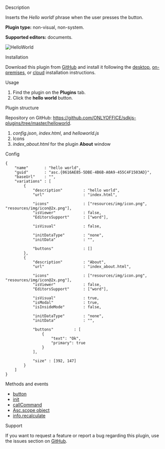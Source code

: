 Description

Inserts the *Hello world!* phrase when the user presses the button.

**Plugin type:** non-visual, non-system.

**Supported editors:** documents.

![HelloWorld](/content/img/plugins/gifs/hello-world.gif)

Installation

Download this plugin from [GitHub](https://github.com/ONLYOFFICE/sdkjs-plugins/tree/master/helloworld) and install it following the [desktop](/plugin/installation/desktop), [on-premises](/plugin/installation/onpremises), or [cloud](/plugin/installation/cloud) installation instructions.

Usage

1. Find the plugin on the **Plugins** tab.
2. Click the **hello world** button.

Plugin structure

Repository on GitHub: <https://github.com/ONLYOFFICE/sdkjs-plugins/tree/master/helloworld>.

1. *config.json*, *index.html*, and *helloworld.js*
2. Icons
3. *index\_about.html* for the plugin **About** window

Config

```
{
    "name"       : "hello world",
    "guid"       : "asc.{0616AE85-5DBE-4B6B-A0A9-455C4F1503AD}",
    "baseUrl"    : "",
    "variations" : [
        {
            "description"         : "hello world",
            "url"                 : "index.html",

            "icons"               : ["resources/img/icon.png", "resources/img/icon@2x.png"],
            "isViewer"            : false,
            "EditorsSupport"      : ["word"],

            "isVisual"            : false,

            "initDataType"        : "none",
            "initData"            : "",

            "buttons"             : []
        },
        {
            "description"         : "About",
            "url"                 : "index_about.html",

            "icons"               : ["resources/img/icon.png", "resources/img/icon@2x.png"],
            "isViewer"            : false,
            "EditorsSupport"      : ["word"],

            "isVisual"            : true,
            "isModal"             : true,
            "isInsideMode"        : false,

            "initDataType"        : "none",
            "initData"            : "",

            "buttons"         : [
                {
                    "text": "Ok",
                    "primary": true
                }
            ],

            "size" : [392, 147]
        }
    ]
}
```

Methods and events

* [button](/plugin/events/button)
* [init](/plugin/events/init)
* [callCommand](/plugin/callcommand)
* [Asc.scope object](/plugin/scope)
* [info.recalculate](/plugin/info#recalculate)

Support

If you want to request a feature or report a bug regarding this plugin, use the issues section on [GitHub](https://github.com/ONLYOFFICE/sdkjs-plugins/issues).
